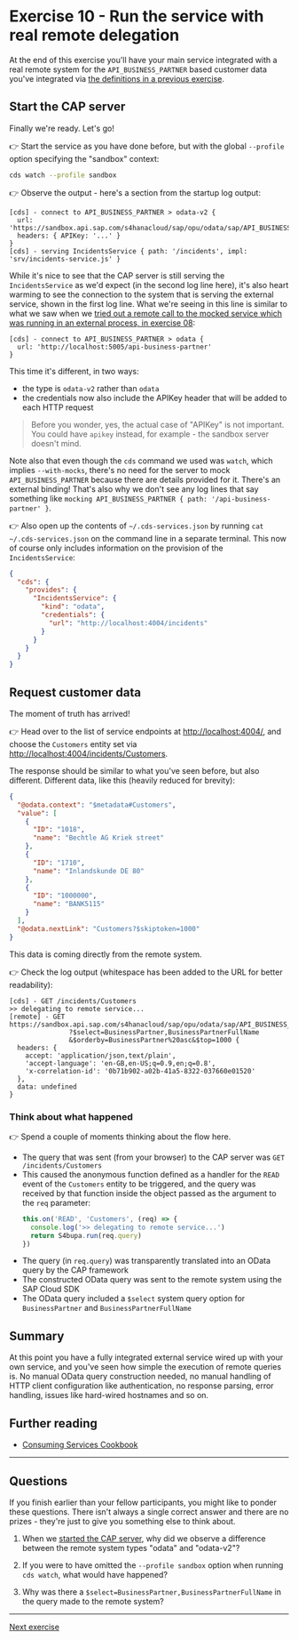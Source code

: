 # Exercise 10 - Run the service with real remote delegation

At the end of this exercise you'll have your main service integrated with a real remote system for the `API_BUSINESS_PARTNER` based customer data you've integrated via [the definitions in a previous exercise](../07-add-cds-definitions/README.md#consider-the-units-of-definition-and-their-relationships).

## Start the CAP server

Finally we're ready. Let's go!

👉 Start the service as you have done before, but with the global `--profile` option specifying the "sandbox" context:

```bash
cds watch --profile sandbox
```

👉 Observe the output - here's a section from the startup log output:

```text
[cds] - connect to API_BUSINESS_PARTNER > odata-v2 {
  url: 'https://sandbox.api.sap.com/s4hanacloud/sap/opu/odata/sap/API_BUSINESS_PARTNER/',
  headers: { APIKey: '...' }
}
[cds] - serving IncidentsService { path: '/incidents', impl: 'srv/incidents-service.js' }
```

While it's nice to see that the CAP server is still serving the `IncidentsService` as we'd expect (in the second log line here), it's also heart warming to see the connection to the system that is serving the external service, shown in the first log line. What we're seeing in this line is similar to what we saw when we [tried out a remote call to the mocked service which was running in an external process, in exercise 08](../08-introduce-sap-cloud-sdk/README.md#try-it-out):

```text
[cds] - connect to API_BUSINESS_PARTNER > odata { 
  url: 'http://localhost:5005/api-business-partner'
}
```

This time it's different, in two ways:

* the type is `odata-v2` rather than `odata`
* the credentials now also include the APIKey header that will be added to each HTTP request

> Before you wonder, yes, the actual case of "APIKey" is not important. You could have `apikey` instead, for example - the sandbox server doesn't mind.

Note also that even though the `cds` command we used was `watch`, which implies `--with-mocks`, there's no need for the server to mock `API_BUSINESS_PARTNER` because there are details provided for it. There's an external binding! That's also why we don't see any log lines that say something like `mocking API_BUSINESS_PARTNER { path: '/api-business-partner' }`.

👉 Also open up the contents of `~/.cds-services.json` by running `cat ~/.cds-services.json` on the command line in a separate terminal. This now of course only includes information on the provision of the `IncidentsService`:

```json
{
  "cds": {
    "provides": {
      "IncidentsService": {
        "kind": "odata",
        "credentials": {
          "url": "http://localhost:4004/incidents"
        }
      }
    }
  }
}
```

## Request customer data

The moment of truth has arrived!

👉 Head over to the list of service endpoints at <http://localhost:4004/>, and choose the `Customers` entity set via <http://localhost:4004/incidents/Customers>.

The response should be similar to what you've seen before, but also different. Different data, like this (heavily reduced for brevity):

```json
{
  "@odata.context": "$metadata#Customers",
  "value": [
    {
      "ID": "1018",
      "name": "Bechtle AG Kriek street"
    },
    {
      "ID": "1710",
      "name": "Inlandskunde DE 80"
    },
    {
      "ID": "1000000",
      "name": "BANK5115"
    }
  ],
  "@odata.nextLink": "Customers?$skiptoken=1000"
}
```

This data is coming directly from the remote system.

👉 Check the log output (whitespace has been added to the URL for better readability):

```text
[cds] - GET /incidents/Customers
>> delegating to remote service...
[remote] - GET https://sandbox.api.sap.com/s4hanacloud/sap/opu/odata/sap/API_BUSINESS_PARTNER/A_BusinessPartner
               ?$select=BusinessPartner,BusinessPartnerFullName
               &$orderby=BusinessPartner%20asc&$top=1000 {
  headers: {
    accept: 'application/json,text/plain',
    'accept-language': 'en-GB,en-US;q=0.9,en;q=0.8',
    'x-correlation-id': '0b71b902-a02b-41a5-8322-037660e01520'
  },
  data: undefined
}
```

### Think about what happened

👉 Spend a couple of moments thinking about the flow here.

* The query that was sent (from your browser) to the CAP server was `GET /incidents/Customers`
* This caused the anonymous function defined as a handler for the `READ` event of the `Customers` entity to be triggered, and the query was received by that function inside the object passed as the argument to the `req` parameter:
    ```js
    this.on('READ', 'Customers', (req) => {
      console.log('>> delegating to remote service...')
      return S4bupa.run(req.query)
    })
    ```
* The query (in `req.query`) was transparently translated into an OData query by the CAP framework
* The constructed OData query was sent to the remote system using the SAP Cloud SDK
* The OData query included a `$select` system query option for `BusinessPartner` and `BusinessPartnerFullName`

## Summary

At this point you have a fully integrated external service wired up with your own service, and you've seen how simple the execution of remote queries is. No manual OData query construction needed, no manual handling of HTTP client configuration like authentication, no response parsing, error handling, issues like hard-wired hostnames and so on.

## Further reading

* [Consuming Services Cookbook](https://cap.cloud.sap/docs/guides/using-services)

---

## Questions

If you finish earlier than your fellow participants, you might like to ponder these questions. There isn't always a single correct answer and there are no prizes - they're just to give you something else to think about.

1. When we [started the CAP server](#start-the-cap-server), why did we observe a difference between the remote system types "odata" and "odata-v2"?

1. If you were to have omitted the `--profile sandbox` option when running `cds watch`, what would have happened?

1. Why was there a `$select=BusinessPartner,BusinessPartnerFullName` in the query made to the remote system?

---

[Next exercise](../11-associate-local-remote-entities/)
